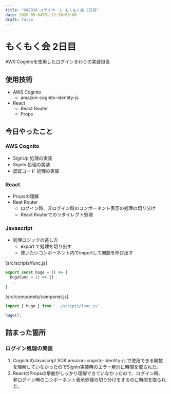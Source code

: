 ```yaml
---
title: "GW2020 ステイホーム もくもく会 2日目"
date: 2020-05-04T01:22:38+09:00
draft: false
---
```


# もくもく会 2日目

AWS Cognitoを使用したログインまわりの実装担当

## 使用技術

- AWS Cognito
  - amazon-cognito-identity-js
- React
  - React Router
  - Props

## 今日やったこと

### AWS Cognito

- SignUp 処理の実装
- SignIn 処理の実装
- 認証コード 処理の実装

### React

- Propsの理解
- Reat Router
  - ログイン時、非ログイン時のコンポーネント表示の処理の切り分け
  - React Routerでのリダイレクト処理

### Javascript

- 処理ロジックの逃し方
  - export で処理を切り出す
  - 使いたいコンポーネント内でimportして関数を呼び出す

[src/scripts/func.js]

```js:src/scripts/func.js
export const hoge = () => {
  hugoFunc = () => {}
  ...
}
```

[src/componets/componet.js]

```js:src/componets/componet.js
import { hugo } from '../scripts/func.js'

huge();
```

## 詰まった箇所

### ログイン処理の実装
1. CognitoのJavascript SDK amazon-cognito-identity-js で使用できる関数を理解していなかったのでSignIn実装時のエラー解消に時間を取られた。
2. ReactのPropsの挙動がしっかり理解できていなかったので、ログイン時、非ログイン時のコンポーネント表示処理の切り分けをするのに時間を取られた。

